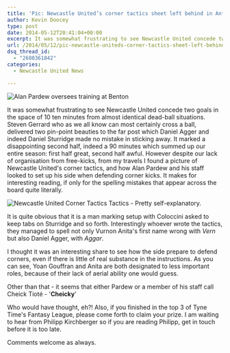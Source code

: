 ```yaml
---
title: 'Pic: Newcastle United’s corner tactics sheet left behind in Anfield'
author: Kevin Doocey
type: post
date: 2014-05-12T20:41:04+00:00
excerpt: It was somewhat frustrating to see Newcastle United concede two goals in the space of 10 ten minutes from almost identical dead-ball situations. Steven Gerrard who as we all know..
url: /2014/05/12/pic-newcastle-uniteds-corner-tactics-sheet-left-behind-anfield/
dsq_thread_id:
  - "2680361842"
categories:
  - Newcastle United News

---
```

![Alan Pardew oversees training at Benton](http://www.tynetime.com/wp-content/uploads/2014/05/Newcastle-Manager-Alan-Pardew.jpg "Pardew - Looks like he'll be Newcastle manager for the foreseeable future")

It was somewhat frustrating to see Newcastle United concede two goals in the space of 10 ten minutes from almost identical dead-ball situations. Steven Gerrard who as we all know can most certainly cross a ball, delivered two pin-point beauties to the far post which Daniel Agger and indeed Daniel Sturridge made no mistake in sticking away. It marked a disappointing second half, indeed a 90 minutes which summed up our entire season: first half great, second half awful. However despite our lack of organisation from free-kicks, from my travels I found a picture of Newcastle United's corner tactics, and how Alan Pardew and his staff looked to set up his side when defending corner kicks. It makes for interesting reading, if only for the spelling mistakes that appear across the board quite  literally.

![Newcastle United Corner Tactics](http://www.tynetime.com/wp-content/uploads/2014/05/Newcastle-United-Corner-Tactics.jpg)
Tactics - Pretty self-explanatory.

It is quite obvious that it is a man marking setup with Coloccini asked to keep tabs on Sturridge and so forth. Interestingly whoever wrote the tactics, they managed to spell not only Vurnon Anita's first name wrong with _Vern_ but also Daniel Agger, with _Aggar_.

I thought it was an interesting share to see how the side prepare to defend corners, even if there is little of real substance in the instructions. As you can see, Yoan Gouffran and Anita are both designated to less important roles, because of their lack of aerial ability one would guess.

Other than that - it seems that either Pardew or a member of his staff call Cheick Tioté - '**Cheicky**'

Who would have thought, eh?! Also, if you finished in the top 3 of Tyne Time's Fantasy League, please come forth to claim your prize. I am waiting to hear from Philipp Kirchberger so if you are reading Philipp, get in touch before it is too late.

Comments welcome as always.

&nbsp;
